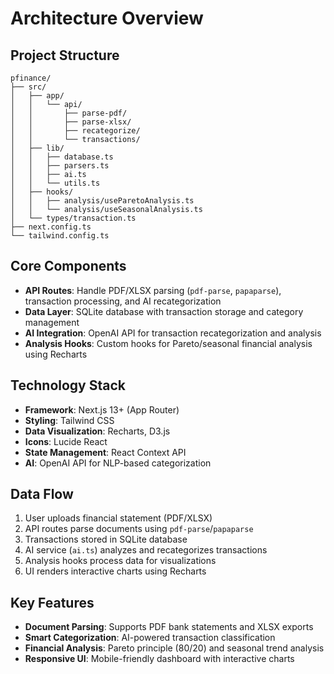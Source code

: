 # Architecture Overview

## Project Structure
```
pfinance/
├── src/
│   ├── app/
│   │   └── api/
│   │       ├── parse-pdf/
│   │       ├── parse-xlsx/
│   │       ├── recategorize/
│   │       └── transactions/
│   ├── lib/
│   │   ├── database.ts
│   │   ├── parsers.ts
│   │   ├── ai.ts
│   │   └── utils.ts
│   ├── hooks/
│   │   ├── analysis/useParetoAnalysis.ts
│   │   └── analysis/useSeasonalAnalysis.ts
│   └── types/transaction.ts
├── next.config.ts
└── tailwind.config.ts
```

## Core Components
- **API Routes**: Handle PDF/XLSX parsing (`pdf-parse`, `papaparse`), transaction processing, and AI recategorization
- **Data Layer**: SQLite database with transaction storage and category management
- **AI Integration**: OpenAI API for transaction recategorization and analysis
- **Analysis Hooks**: Custom hooks for Pareto/seasonal financial analysis using Recharts

## Technology Stack
- **Framework**: Next.js 13+ (App Router)
- **Styling**: Tailwind CSS
- **Data Visualization**: Recharts, D3.js
- **Icons**: Lucide React
- **State Management**: React Context API
- **AI**: OpenAI API for NLP-based categorization

## Data Flow
1. User uploads financial statement (PDF/XLSX)
2. API routes parse documents using `pdf-parse`/`papaparse`
3. Transactions stored in SQLite database
4. AI service (`ai.ts`) analyzes and recategorizes transactions
5. Analysis hooks process data for visualizations
6. UI renders interactive charts using Recharts

## Key Features
- **Document Parsing**: Supports PDF bank statements and XLSX exports
- **Smart Categorization**: AI-powered transaction classification
- **Financial Analysis**: Pareto principle (80/20) and seasonal trend analysis
- **Responsive UI**: Mobile-friendly dashboard with interactive charts